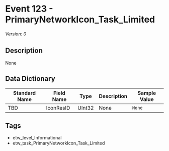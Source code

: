 # Event 123 - PrimaryNetworkIcon_Task_Limited
###### Version: 0

## Description
None

## Data Dictionary
|Standard Name|Field Name|Type|Description|Sample Value|
|---|---|---|---|---|
|TBD|IconResID|UInt32|None|`None`|

## Tags
* etw_level_Informational
* etw_task_PrimaryNetworkIcon_Task_Limited